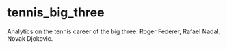 # tennis_big_three
Analytics on the tennis career of the big three: Roger Federer, Rafael Nadal, Novak Djokovic.
